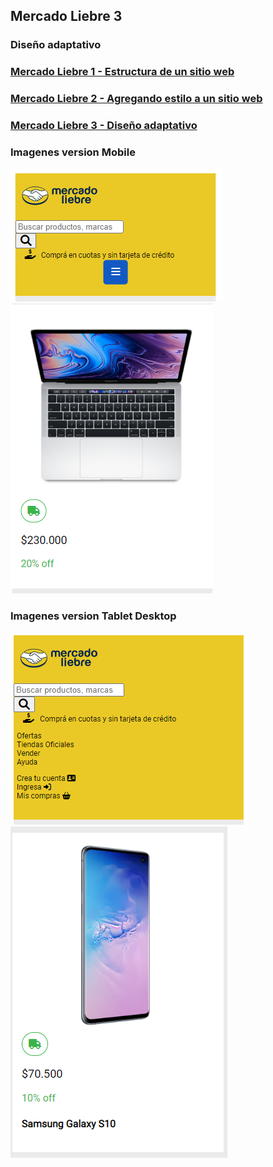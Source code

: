 ## Mercado Liebre 3
### Diseño adaptativo

### [Mercado Liebre 1 - Estructura de un sitio web](https://github.com/GermanGut/Mercado-Liebre-1.git)
### [Mercado Liebre 2 - Agregando estilo a un sitio web](https://github.com/GermanGut/Mercado-Liebre-1.git)
### [Mercado Liebre 3 - Diseño adaptativo](https://github.com/GermanGut/Mercado-Liebre-3.git)

### Imagenes version Mobile
![1](/public/images/imagenes/TP7AdaptativoMobile1.PNG)
![2](/public/images/imagenes/TP7AdaptativoMobile2.PNG)

### Imagenes version Tablet Desktop
![1](/public/images/imagenes/TP7AdaptativoDesktopTablet1.PNG)
![2](/public/images/imagenes/TP7AdaptativoDesktopTablet2.PNG)
